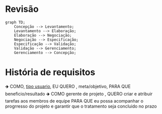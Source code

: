 # Revisão
```mermaid
graph TD;
    Concepção --> Levantamento;
    Levantamento --> Elaboração;
    Elaboração --> Negociação;
    Negociação --> Especificação;
    Especificação --> Validação;
    Validação --> Gerenciamento;
    Gerenciamento --> Concepção;
```

# História de requisitos
🡺 COMO, <ins>tipo usuario</ins>, EU QUERO , meta/objetivo, PARA QUE beneficio/resultado
🡺 COMO gerente de projeto , QUERO criar e atribuir tarefas aos membros de equipe PARA QUE eu possa acompanhar o progrresso do projeto e garantir que o tratamento seja concluido no prazo
